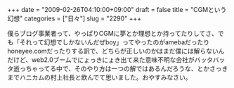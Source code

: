 +++
date = "2009-02-26T04:10:00+09:00"
draft = false
title = "CGMという幻想"
categories = ["日々"]
slug = "2290"
+++

僕らブログ事業者って、やっぱりCGMに夢とか理想とか持ってたりしてさ、でも「それって幻想でしかないんだぜboy」ってやったのがamebaだったりhoneyee.comだったりする訳で、どちらが正しいのかはまだ僕には解らないんだけど、web2.0ブームでにょっきにょき出て来た意味不明な会社がバッタバッタ逝っちゃってる中で、そのやり方は一つの解ではあるんだろうな、とかさっきまでハニカムの村上社長と飲んでて思いました。おやすみなさい。
